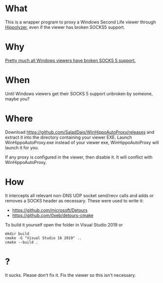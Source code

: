 # What

This is a wrapper program to proxy a Windows Second Life viewer through [Hippolyzer](https://github.com/SaladDais/Hippolyzer/), even if the viewer has broken SOCKS5 support.

# Why

[Pretty much all Windows viewers have broken SOCKS 5 support.](https://jira.secondlife.com/browse/BUG-134040)

# When

Until Windows viewers get their SOCKS 5 support unbroken by someone, maybe you?

# Where

Download https://github.com/SaladDais/WinHippoAutoProxy/releases and extract it into the directory containing your viewer EXE. Launch WinHippoAutoProxy.exe instead of your viewer exe, WinHippoAutoProxy will launch it for you.

If any proxy is configured in the viewer, then disable it. It will conflict with WinHippoAutoProxy.

# How

It intercepts all relevant non-DNS UDP socket send/recv calls and adds or removes a SOCKS header as necessary. These were used to write it:

* https://github.com/microsoft/Detours
* https://github.com/0xeb/detours-cmake

To build it yourself open the folder in Visual Studio 2019 or

```
mkdir build
cmake -G "Visual Studio 16 2019" ..
cmake --build .
```

# ?

It sucks. Please don't fix it. Fix the viewer so this isn't necessary.
